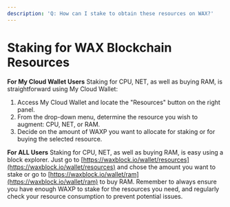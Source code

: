 ```yaml
---
description: 'Q: How can I stake to obtain these resources on WAX?'
---
```


# Staking for WAX Blockchain Resources

**For My Cloud Wallet Users** Staking for CPU, NET, as well as buying RAM, is straightforward using My Cloud Wallet:

1. Access My Cloud Wallet and locate the "Resources" button on the right panel.
2. From the drop-down menu, determine the resource you wish to augment: CPU, NET, or RAM.
3. Decide on the amount of WAXP you want to allocate for staking or for buying the selected resource.

**For ALL Users** Staking for CPU, NET, as well as buying RAM, is easy using a block explorer. Just go to [https://waxblock.io/wallet/resources](https://waxblock.io/wallet/resources) and chose the amount you want to stake or go to [https://waxblock.io/wallet/ram](https://waxblock.io/wallet/ram) to buy RAM. Remember to always ensure you have enough WAXP to stake for the resources you need, and regularly check your resource consumption to prevent potential issues.
